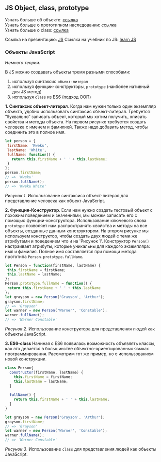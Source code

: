 
## JS Object, class, prototype

 
Узнать больше об объекте: [ссылка](https://learn.javascript.ru/object)  
Узнать больше о прототипном наследовании: [ссылка](https://learn.javascript.ru/prototype-inheritance)  
Узнать больше о class: [ссылка](https://learn.javascript.ru/class)

Ссылка на презентацию: [JS](https://github.com/ait-tr/cohort22/blob/main/front_end/lesson_12/js.pdf)
Ссылка на учебник по JS: [learn JS](https://learn.javascript.ru/)

### Объекты JavaScript

*Немного теории.*

В JS можно создавать объекты тремя разными способами:
1. используя синтаксис `объект-литерал`
2. используя функции-конструкторы, `prototype` (наиболее нативный для JS метод)
3. используя `class` из ES6 (подход ООП)


**1. Синтаксис объект-литерал**. Когда нам нужен только один экземпляр
объекта, удобно использовать синтаксис объект-литерал. Требуется
”буквально” записать объект, который мы хотим получить,
описать свойства и методы объекта. На первом рисунке
требуется создать человека с именем и фамилией. Также надо добавить метод,
чтобы соединить это в полное имя.

```js
let person = {
 firstName: 'Kweku',
 lastName: 'White',
 fullName: function() {
   return this.firstName + ' ' + this.lastName;
 }
};
person.firstName;
// => 'Kweku'
person.fullName();
// => 'Kweku White'
```
*Рисунок 1*. Использование синтаксиса объект-литерал для представление человека как
объект JavaScript.

**2. Функция-Конструктор**. Если нам нужно создать тестовый объект с похожим
поведением и значениями, мы можем записать его с помощью функции-конструктора. Использование ключевого слова `prototype` позволяет нам распространять свойства и методы на все объекты, созданные данным конструктором.
На втором рисунке мы используем конструктор, чтобы создать двух
людей с теми же атрибутами и поведением что и на 'Рисунок 1'. Конструктор
`Person()` настраивает атрибуты, которые уникальны для каждого экземпляра:
имя и фамилия. Полное имя составляется при помощи метода прототипа `Person.prototype.fullName`.

```js
let Person = function(firstName, lastName) {
 this.firstName = firstName;
 this.lastName = lastName;
};
Person.prototype.fullName = function() {
 return this.firstName + ' ' + this.lastName
};
let grayson = new Person('Grayson', 'Arthur');
grayson.firstName;
// => 'Grayson'
let warner = new Person('Warner', 'Constable');
warner.fullName();
// => 'Warner Constable'
```
*Рисунок 2*. Использование конструктора для представления людей как объекты JavaScript.

**3. ES6-class**
Начиная с ES6 появилась возможность объявлять классы, как это делается в большинстве объектно-ориентированных языках программирования. Рассмотрим тот же пример, но с использованием новой конструкции.

```js
class Person{
  constructor(firstName, lastName) {
    this.firstName = firstName;
    this.lastName = lastName;
  }
  
  fullName() {
    return this.firstName + ' ' + this.lastName;
  }
}

let grayson = new Person('Grayson', 'Arthur');
grayson.firstName;
// => 'Grayson'
let warner = new Person('Warner', 'Constable');
warner.fullName();
// => 'Warner Constable'
```
*Рисунок 3*. Использование `class` для представления людей как объекты JavaScript.
